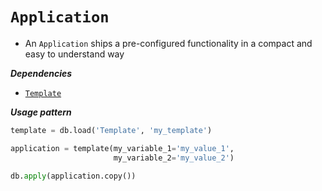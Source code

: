 # `Application`

- An `Application` ships a pre-configured functionality in a compact and easy to understand way

***Dependencies***

- [`Template`](./template.md)

***Usage pattern***

```python
template = db.load('Template', 'my_template')

application = template(my_variable_1='my_value_1',
                       my_variable_2='my_value_2')

db.apply(application.copy())
```
